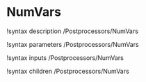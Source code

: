 <!-- MOOSE Documentation Stub: Remove this when content is added. -->

# NumVars
!syntax description /Postprocessors/NumVars

!syntax parameters /Postprocessors/NumVars

!syntax inputs /Postprocessors/NumVars

!syntax children /Postprocessors/NumVars
